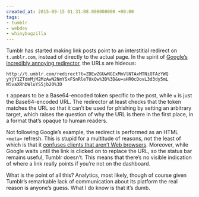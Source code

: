 ```yaml
---
created_at: 2015-09-15 01:31:08.000000000 +00:00
tags:
- tumblr
- webdev
- whinybugzilla
---
```


Tumblr has started making link posts point to an interstitial redirect
on `t.umblr.com`, instead of directly to the actual page. In the spirit
of [Google’s incredibly annoying
redirector](http://webapps.stackexchange.com/questions/25175/why-does-google-search-use-redirects-instead-of-direct-links),
the URLs are hideous:

    http://t.umblr.com/redirect?t=ZDEwZGUwNGIxMmVlNTAxMTNiOTAzYWQ
    yYjY1ZTdmMjM2MzAwN2NmYSxFSnRleTUxQw%3D%3D&u=aHR0cDovL3d3dy5mL
    W5vaXRhbWluYS5jb20%3D

`t` appears to be a Base64-encoded token specific to the post, while `u`
is just the Base64-encoded URL. The redirector at least checks that the
token matches the URL so that it can’t be used for phishing by setting
an arbitrary target, which raises the question of why the URL is there
in the first place, in a format that’s opaque to human readers.

Not following Google’s example, the redirect is performed as an HTML
`<meta>` refresh. This is stupid for a multitude of reasons, not the
least of which is that it [confuses clients that aren’t Web
browsers](https://www.google.com/search?q=site%3At.umblr.com). Moreover,
while Google waits until the link is clicked on to replace the URL, so
the status bar remains useful, Tumblr doesn’t. This means that there’s
no visible indication of where a link really points if you’re not on the
dashboard.

What is the point of all this? Analytics, most likely, though of course
given Tumblr’s remarkable lack of communication about its platform the
real reason is anyone’s guess. What I do know is that it’s dumb.

